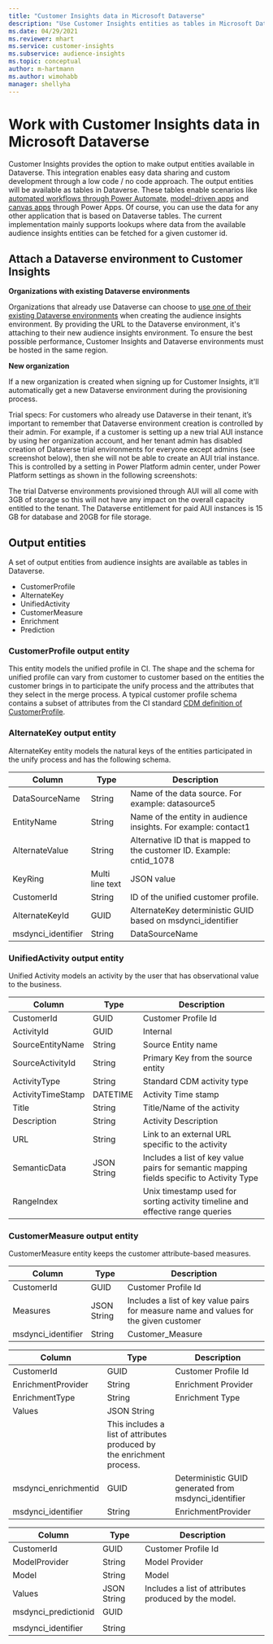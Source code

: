 ```yaml
---
title: "Customer Insights data in Microsoft Dataverse"
description: "Use Customer Insights entities as tables in Microsoft Dataverse."
ms.date: 04/29/2021
ms.reviewer: mhart
ms.service: customer-insights
ms.subservice: audience-insights
ms.topic: conceptual
author: m-hartmann
ms.author: wimohabb
manager: shellyha
---
```


# Work with Customer Insights data in Microsoft Dataverse

Customer Insights provides the option to make output entities available in Dataverse. This integration enables easy data sharing and custom development through a low code / no code approach. The output entities will be available as tables in Dataverse. These tables enable scenarios like [automated workflows through Power Automate](/power-automate/getting-started), [model-driven apps](/powerapps/maker/model-driven-apps/) and [canvas apps](/powerapps/maker/canvas-apps/) through Power Apps. Of course, you can use the data for any other application that is based on Dataverse tables. The current implementation mainly supports lookups where data from the available audience insights entities can be fetched for a given customer id.

## Attach a Dataverse environment to Customer Insights

**Organizations with existing Dataverse environments**

Organizations that already use Dataverse can choose to [use one of their existing Dataverse environments](manage-environments.md#create-an-environment-in-an-existing-organization) when creating the audience insights environment. By providing the URL to the Dataverse environment, it's attaching to their new audience insights environment. To ensure the best possible performance, Customer Insights and Dataverse environments must be hosted in the same region.

<!-- update/review configuration of environment articles-->

**New organization**

If a new organization is created when signing up for Customer Insights, it'll automatically get a new Dataverse environment during the provisioning process.

<!-- Do new orgs still need to provide the DV env URL in the environment step or check the data sharing checkbox? might need to be more specific here.-->

Trial specs: 
For customers who already use Dataverse in their tenant, it’s important to remember that Dataverse environment creation is controlled by their admin. For example, if a customer is setting up a new trial AUI instance by using her organization account, and her tenant admin has disabled creation of Dataverse trial environments for everyone except admins (see screenshot below), then she will not be able to create an AUI trial instance. This is controlled by a setting in Power Platform admin center, under Power Platform settings as shown in the following screenshots:

The trial Datverse environments provisioned through AUI will all come with 3GB of storage so this will not have any impact on the overall capacity entitled to the tenant. The Dataverse entitlement for paid AUI instances is 15 GB for database and 20GB for file storage.


## Output entities

A set of output entities from audience insights are available as tables in Dataverse. 

- CustomerProfile
- AlternateKey
- UnifiedActivity
- CustomerMeasure
- Enrichment
- Prediction


### CustomerProfile output entity

This entity models the unified profile in CI. The shape and the schema for unified profile can vary from customer to customer based on the entities the customer brings in to participate the unify process and the attributes that they select in the merge process. A typical customer profile schema contains a subset of attributes from the CI standard [CDM definition of CustomerProfile](/common-data-model/schema/core/applicationcommon/foundationcommon/crmcommon/solutions/customerinsights/customerprofile).

### AlternateKey output entity

AlternateKey entity models the natural keys of the entities participated in the unify process and has the following schema.


|Column  |Type  |Description  |
|---------|---------|---------|
|DataSourceName    |String         | Name of the data source. For example: datasource5        |
|EntityName     | String        | Name of the entity in audience insights. For example: contact1        |
|AlternateValue     |String         |Alternative ID that is mapped to the customer ID. Example: cntid_1078         |
|KeyRing     | Multi line text        | JSON value        |
|CustomerId     | String        | ID of the unified customer profile.         |
|AlternateKeyId    | GUID        |  AlternateKey deterministic GUID based on msdynci_identifier       |
|msdynci_identifier     |   String      |   DataSourceName|EntityName|AlternateValue      |

### UnifiedActivity output entity

Unified Activity models an activity by the user that has observational value to the business. 

| Column            | Type        | Description                                                                              |
|-------------------|-------------|------------------------------------------------------------------------------------------|
| CustomerId        | GUID        | Customer Profile Id                                                                      |
| ActivityId        | GUID        | Internal                                                                                 |
| SourceEntityName  | String      | Source Entity name                                                                       |
| SourceActivityId  | String      | Primary Key from the source entity                                                       |
| ActivityType      | String      | Standard CDM activity type                                                               |
| ActivityTimeStamp | DATETIME    | Activity Time stamp                                                                      |
| Title             | String      | Title/Name of the activity                                                               |
| Description       | String      | Activity Description                                                                     |
| URL               | String      | Link to an external URL specific to the activity                                         |
| SemanticData      | JSON String | Includes a list of key value pairs for semantic mapping fields specific to Activity Type |
| RangeIndex      |  | Unix timestamp used for sorting activity timeline and effective range queries |

### CustomerMeasure output entity

CustomerMeasure entity keeps the customer attribute-based measures.

| Column             | Type                                  | Description                 |
|--------------------|---------------------------------------|-----------------------------|
| CustomerId         | GUID                                                                             | Customer Profile Id         |
| Measures           | JSON String          | Includes a list of key value pairs for measure name and values for the given customer | 
| msdynci_identifier | String                                  | Customer_Measure|CustomerId |


| Column               | Type                                                                   | Description                                          |
|----------------------|------------------------------------------------------------------------|------------------------------------------------------|
| CustomerId           | GUID                                                                   | Customer Profile Id                                  |
| EnrichmentProvider   | String                                                                 | Enrichment Provider                                  |
| EnrichmentType       | String                                                                 | Enrichment Type                                      |
| Values               | JSON String                                                            |
|                      | This includes a list of attributes produced by the enrichment process. |
| msdynci_enrichmentid | GUID                                                                   | Deterministic GUID generated from msdynci_identifier |
| msdynci_identifier   | String                                                                 | EnrichmentProvider|EnrichmentType|CustomerId         |



| Column               | Type        | Description                                          |
|----------------------|-------------|------------------------------------------------------|
| CustomerId           | GUID        | Customer Profile Id                                  |
| ModelProvider        | String      | Model Provider                                       |
| Model                | String      | Model                                                |
| Values               | JSON String | Includes a list of attributes produced by the model. |
| msdynci_predictionid | GUID        |
|                      |
| msdynci_identifier   | String      |                                                      |



